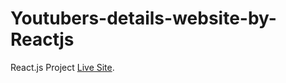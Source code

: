 # Youtubers-details-website-by-Reactjs

React.js Project [Live Site](https://inspiring-noether-5e97cb.netlify.app/).



